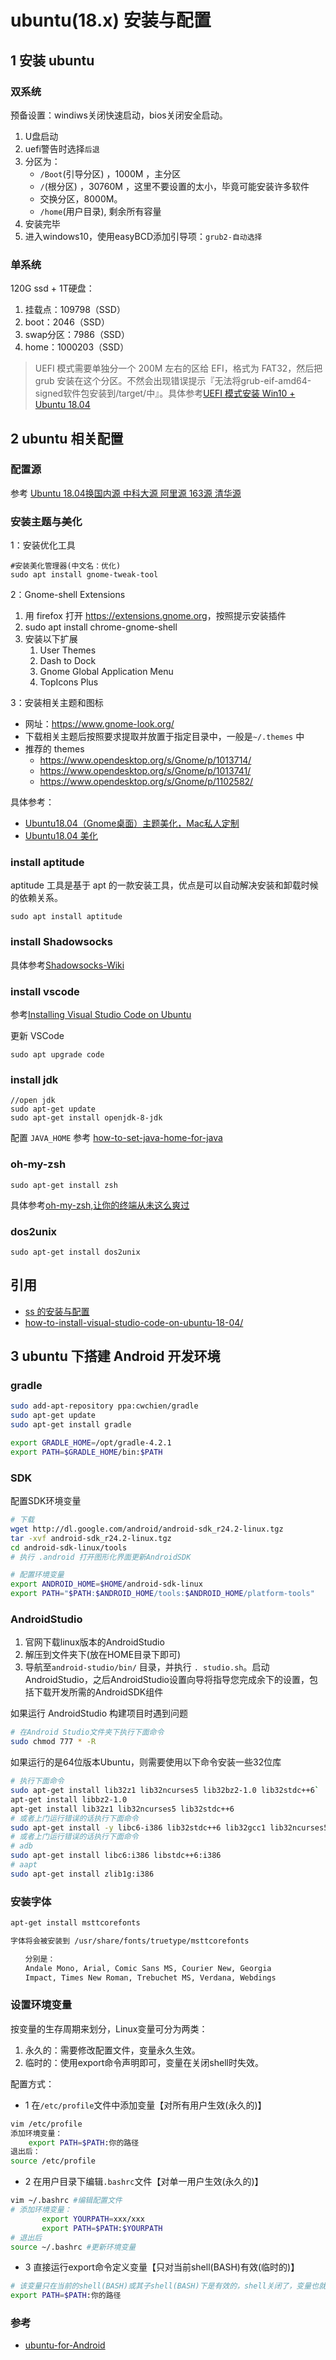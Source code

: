 # ubuntu(18.x) 安装与配置

## 1 安装 ubuntu

### 双系统

预备设置：windiws关闭快速启动，bios关闭安全启动。

1. U盘启动
2. uefi警告时选择`后退`
3. 分区为：
   - `/Boot`(引导分区) ，1000M ，主分区
   - `/`(根分区) ，30760M ，这里不要设置的太小，毕竟可能安装许多软件
   - 交换分区，8000M。
   - `/home`(用户目录), 剩余所有容量
4. 安装完毕
5. 进入windows10，使用easyBCD添加引导项：`grub2-自动选择`

### 单系统

120G ssd + 1T硬盘：

1. 挂载点：109798（SSD）
1. boot：2046（SSD）
1. swap分区：7986（SSD）
1. home：1000203（SSD）

>UEFI 模式需要单独分一个 200M 左右的区给 EFI，格式为 FAT32，然后把 grub 安装在这个分区。不然会出现错误提示『无法将grub-eif-amd64-signed软件包安装到/target/中』。具体参考[UEFI 模式安装 Win10 + Ubuntu 18.04](https://maajiaa.wordpress.com/2018/05/16/installing-win10-ubuntu-in-uefi/)

## 2 ubuntu 相关配置

### 配置源

参考 [Ubuntu 18.04换国内源 中科大源 阿里源 163源 清华源](https://blog.csdn.net/xiangxianghehe/article/details/80112149)

### 安装主题与美化

1：安装优化工具

```shell
#安装美化管理器(中文名：优化)
sudo apt install gnome-tweak-tool
```

2：Gnome-shell Extensions

1. 用 firefox 打开 <https://extensions.gnome.org>，按照提示安装插件
2. sudo apt install chrome-gnome-shell
3. 安装以下扩展
   1. User Themes
   2. Dash to Dock
   3. Gnome Global Application Menu
   4. TopIcons Plus

3：安装相关主题和图标

- 网址：<https://www.gnome-look.org/>
- 下载相关主题后按照要求提取并放置于指定目录中，一般是`~/.themes` 中
- 推荐的 themes
  - <https://www.opendesktop.org/s/Gnome/p/1013714/>
  - <https://www.opendesktop.org/s/Gnome/p/1013741/>
  - <https://www.opendesktop.org/s/Gnome/p/1102582/>

具体参考：

- [Ubuntu18.04（Gnome桌面）主题美化，Mac私人定制](https://blog.csdn.net/zyqblog/article/details/80152016)
- [Ubuntu18.04 美化](https://www.jianshu.com/p/49ed3971170a)

### install aptitude

aptitude 工具是基于 apt 的一款安装工具，优点是可以自动解决安装和卸载时候的依赖关系。

```shell
sudo apt install aptitude
```

### install Shadowsocks

具体参考[Shadowsocks-Wiki](https://github.com/Shadowsocks-Wiki/shadowsocks)

### install vscode

参考[Installing Visual Studio Code on Ubuntu](https://linuxize.com/post/how-to-install-visual-studio-code-on-ubuntu-18-04/)

更新 VSCode

```shell
sudo apt upgrade code
```

### install jdk

```shell
//open jdk
sudo apt-get update
sudo apt-get install openjdk-8-jdk
```

配置 `JAVA_HOME` 参考 [how-to-set-java-home-for-java](https://askubuntu.com/questions/175514/how-to-set-java-home-for-java)

### oh-my-zsh

```shell
sudo apt-get install zsh
```

具体参考[oh-my-zsh,让你的终端从未这么爽过](https://www.jianshu.com/p/d194d29e488c)

### dos2unix

```shell
sudo apt-get install dos2unix
```

## 引用

- [ss 的安装与配置](https://github.com/Shadowsocks-Wiki/shadowsocks/blob/master/6-linux-setup-guide-cn.md)
- [how-to-install-visual-studio-code-on-ubuntu-18-04/](https://linuxize.com/post/how-to-install-visual-studio-code-on-ubuntu-18-04/)

## 3 ubuntu 下搭建 Android 开发环境

### gradle

```bash
sudo add-apt-repository ppa:cwchien/gradle
sudo apt-get update
sudo apt-get install gradle

export GRADLE_HOME=/opt/gradle-4.2.1
export PATH=$GRADLE_HOME/bin:$PATH
```

### SDK

配置SDK环境变量

```bash
# 下载
wget http://dl.google.com/android/android-sdk_r24.2-linux.tgz
tar -xvf android-sdk_r24.2-linux.tgz
cd android-sdk-linux/tools
# 执行 .android 打开图形化界面更新AndroidSDK

# 配置环境变量
export ANDROID_HOME=$HOME/android-sdk-linux
export PATH="$PATH:$ANDROID_HOME/tools:$ANDROID_HOME/platform-tools"
```

### AndroidStudio

1. 官网下载linux版本的AndroidStudio
2. 解压到文件夹下(放在HOME目录下即可)
3. 导航至`android-studio/bin/` 目录，并执行 `. studio.sh`。启动AndroidStudio，之后AndroidStudio设置向导将指导您完成余下的设置，包括下载开发所需的AndroidSDK组件

如果运行 AndroidStudio 构建项目时遇到问题

```bash
# 在Android Studio文件夹下执行下面命令
sudo chmod 777 * -R
```

如果运行的是64位版本Ubuntu，则需要使用以下命令安装一些32位库

```bash
# 执行下面命令
sudo apt-get install lib32z1 lib32ncurses5 lib32bz2-1.0 lib32stdc++6`
apt-get install libbz2-1.0
apt-get install lib32z1 lib32ncurses5 lib32stdc++6
# 或者上门运行错误的话执行下面命令
sudo apt-get install -y libc6-i386 lib32stdc++6 lib32gcc1 lib32ncurses5 lib32z1
# 或者上门运行错误的话执行下面命令
# adb
sudo apt-get install libc6:i386 libstdc++6:i386
# aapt
sudo apt-get install zlib1g:i386
```

### 安装字体

```bash
apt-get install msttcorefonts

字体将会被安装到 /usr/share/fonts/truetype/msttcorefonts

　　分别是：
　　Andale Mono, Arial, Comic Sans MS, Courier New, Georgia
　　Impact, Times New Roman, Trebuchet MS, Verdana, Webdings
```

### 设置环境变量

按变量的生存周期来划分，Linux变量可分为两类：

1. 永久的：需要修改配置文件，变量永久生效。
2. 临时的：使用export命令声明即可，变量在关闭shell时失效。

配置方式：

- 1 在`/etc/profile`文件中添加变量【对所有用户生效(永久的)】

```bash
vim /etc/profile
添加环境变量：
    export PATH=$PATH:你的路径
退出后：
source /etc/profile
```

- 2 在用户目录下编辑`.bashrc`文件【对单一用户生效(永久的)】

```bash
vim ~/.bashrc #编辑配置文件
# 添加环境变量：
       export YOURPATH=xxx/xxx
       export PATH=$PATH:$YOURPATH
# 退出后
source ~/.bashrc #更新环境变量
```

- 3 直接运行export命令定义变量【只对当前shell(BASH)有效(临时的)】

```bash
# 该变量只在当前的shell(BASH)或其子shell(BASH)下是有效的，shell关闭了，变量也就失效了，再打开新shell时就没有这个变量，需要使用的话还需要重新定义
export PATH=$PATH:你的路径
```

### 参考

- [ubuntu-for-Android](https://github.com/gaoneng102/ubuntu-for-Android)
